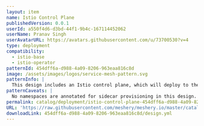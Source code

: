 ```yaml
---
layout: item
name: Istio Control Plane
publishedVersion: 0.0.1
userId: a550f4d6-d3bd-44f1-9b4c-167114452062
userName: Pranav Singh
userAvatarURL: https://avatars.githubusercontent.com/u/73700530?v=4
type: deployment
compatibility:
  - istio-base
  - istio-operator
patternId: 454dff6a-d988-4a09-8206-963eaa816c8d
image: /assets/images/logos/service-mesh-pattern.svg
patternInfo: |
  This design includes an Istio control plane, which will deploy to the istio-system namespace by default.
patternCaveats: |
  No namespaces are annotated for sidecar provisioning in this design.
permalink: catalog/deployment/istio-control-plane-454dff6a-d988-4a09-8206-963eaa816c8d.html
URL: 'https://raw.githubusercontent.com/meshery/meshery.io/master/catalog/454dff6a-d988-4a09-8206-963eaa816c8d/0.0.1/design.yml'
downloadLink: 454dff6a-d988-4a09-8206-963eaa816c8d/design.yml
---
```

